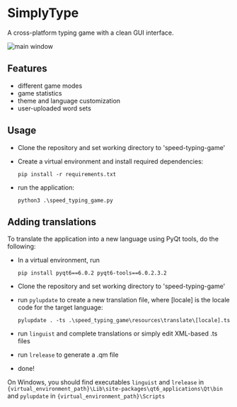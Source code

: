 # SimplyType

A cross-platform typing game with a clean GUI interface.

![main window](https://github.com/mboiar/speed-typing-game/blob/main/modes.png?raw=true)

## Features

- different game modes
- game statistics
- theme and language customization
- user-uploaded word sets

## Usage

- Clone the repository and set working directory to 'speed-typing-game'
- Create a virtual environment and install required dependencies:

    ```console
    pip install -r requirements.txt
    ```

- run the application:

    ```console
    python3 .\speed_typing_game.py
    ```

## Adding translations

To translate the application into a new language using PyQt tools, do the following:

- In a virtual environment, run

    ```console
    pip install pyqt6==6.0.2 pyqt6-tools==6.0.2.3.2
    ```

- Clone the repository and set working directory to 'speed-typing-game'
- run `pylupdate` to create a new translation file, where [locale] is the locale code for the target language:

    ```console
    pylupdate . -ts .\speed_typing_game\resources\translate\[locale].ts
    ```

- run `linguist` and complete translations or simply edit XML-based .ts files
- run `lrelease` to generate a .qm file
- done!

On Windows, you should find executables `linguist` and `lrelease` in `{virtual_environment_path}\Lib\site-packages\qt6_applications\Qt\bin` and `pylupdate` in `{virtual_environment_path}\Scripts`
